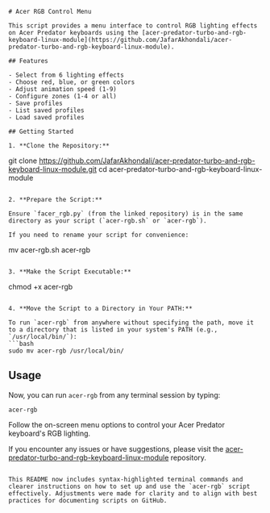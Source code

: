 ```
# Acer RGB Control Menu

This script provides a menu interface to control RGB lighting effects on Acer Predator keyboards using the [acer-predator-turbo-and-rgb-keyboard-linux-module](https://github.com/JafarAkhondali/acer-predator-turbo-and-rgb-keyboard-linux-module).

## Features

- Select from 6 lighting effects
- Choose red, blue, or green colors
- Adjust animation speed (1-9)
- Configure zones (1-4 or all)
- Save profiles
- List saved profiles
- Load saved profiles

## Getting Started

1. **Clone the Repository:**
   ```
   git clone https://github.com/JafarAkhondali/acer-predator-turbo-and-rgb-keyboard-linux-module.git
   cd acer-predator-turbo-and-rgb-keyboard-linux-module
   ```

2. **Prepare the Script:**

   Ensure `facer_rgb.py` (from the linked repository) is in the same directory as your script (`acer-rgb.sh` or `acer-rgb`).

   If you need to rename your script for convenience:
   ```
   mv acer-rgb.sh acer-rgb
   ```

3. **Make the Script Executable:**
   ```
   chmod +x acer-rgb
   ```

4. **Move the Script to a Directory in Your PATH:**

   To run `acer-rgb` from anywhere without specifying the path, move it to a directory that is listed in your system's PATH (e.g., `/usr/local/bin/`):
   ```bash
   sudo mv acer-rgb /usr/local/bin/
   ```

## Usage

Now, you can run `acer-rgb` from any terminal session by typing:
```
acer-rgb
```

Follow the on-screen menu options to control your Acer Predator keyboard's RGB lighting.

If you encounter any issues or have suggestions, please visit the [acer-predator-turbo-and-rgb-keyboard-linux-module](https://github.com/JafarAkhondali/acer-predator-turbo-and-rgb-keyboard-linux-module) repository.

```

This README now includes syntax-highlighted terminal commands and clearer instructions on how to set up and use the `acer-rgb` script effectively. Adjustments were made for clarity and to align with best practices for documenting scripts on GitHub.